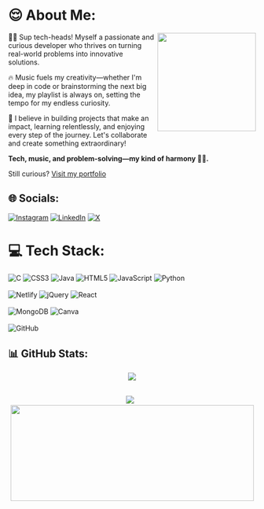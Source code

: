 # 😌 About Me:

<div>
  <img align="right" src="https://github.com/user-attachments/assets/094168d9-b4c9-4851-8747-d743143cbf13" width="200" hieght="300" />
  <p>👨‍💻 Sup tech-heads! Myself a passionate and curious developer who thrives on turning real-world problems into innovative solutions.</p>
  <p>🔥 Music fuels my creativity—whether I'm deep in code or brainstorming the next big idea, my playlist is always on, setting the tempo for my endless curiosity.</p>
  <p>🤯 I believe in building projects that make an impact, learning relentlessly, and enjoying every step of the journey. Let's collaborate and create something extraordinary!</p>
  <p><strong>Tech, music, and problem-solving—my kind of harmony 🧘‍♂️.</strong></p>
  <p>Still curious? <a href="https://vaarsz-dev.netlify.app">Visit my portfolio</a></p>
</div>

## 🌐 Socials:
[![Instagram](https://img.shields.io/badge/Instagram-%23E4405F.svg?logo=Instagram&logoColor=white)](https://instagram.com/varsha_vsmt) [![LinkedIn](https://img.shields.io/badge/LinkedIn-%230077B5.svg?logo=linkedin&logoColor=white)](https://linkedin.com/in/https://www.linkedin.com/in/varsha-sabu-663225255/) [![X](https://img.shields.io/badge/X-black.svg?logo=X&logoColor=white)](https://x.com/vars04) 


# 💻 Tech Stack:
![C](https://img.shields.io/badge/c-%2300599C.svg?style=for-the-badge&logo=c&logoColor=white) ![CSS3](https://img.shields.io/badge/css3-%231572B6.svg?style=for-the-badge&logo=css3&logoColor=white) ![Java](https://img.shields.io/badge/java-%23ED8B00.svg?style=for-the-badge&logo=openjdk&logoColor=white) ![HTML5](https://img.shields.io/badge/html5-%23E34F26.svg?style=for-the-badge&logo=html5&logoColor=white) ![JavaScript](https://img.shields.io/badge/javascript-%23323330.svg?style=for-the-badge&logo=javascript&logoColor=%23F7DF1E) ![Python](https://img.shields.io/badge/python-3670A0?style=for-the-badge&logo=python&logoColor=ffdd54)<br/><br/> ![Netlify](https://img.shields.io/badge/netlify-%23000000.svg?style=for-the-badge&logo=netlify&logoColor=#00C7B7)  ![jQuery](https://img.shields.io/badge/jquery-%230769AD.svg?style=for-the-badge&logo=jquery&logoColor=white) ![React](https://img.shields.io/badge/react-%2320232a.svg?style=for-the-badge&logo=react&logoColor=%2361DAFB)<br/><br/> ![MongoDB](https://img.shields.io/badge/MongoDB-%234ea94b.svg?style=for-the-badge&logo=mongodb&logoColor=white)  ![Canva](https://img.shields.io/badge/Canva-%2300C4CC.svg?style=for-the-badge&logo=Canva&logoColor=white)  <br/><br/>![GitHub](https://img.shields.io/badge/github-%23121011.svg?style=for-the-badge&logo=github&logoColor=white)


## 📊 GitHub Stats:

<div align="center">
  <img src="https://github-readme-stats.vercel.app/api?username=Varsha620&theme=jolly&hide_border=false&include_all_commits=true&count_private=true" />
</div><br>

<p align="center">
  <img src="https://github-readme-streak-stats.herokuapp.com/?user=Varsha620&theme=jolly&hide_border=false"/>
  &nbsp;
  <img src="https://github-readme-stats.vercel.app/api/top-langs/?username=Varsha620&theme=jolly&hide_border=false&include_all_commits=true&count_private=true&layout=compact" width="495" height="195" />
</p>


